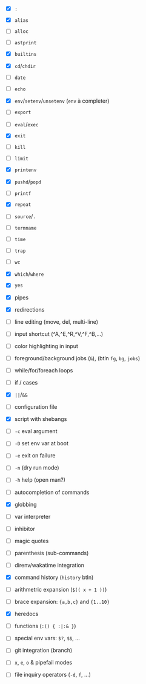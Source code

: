 - [x] `:`
- [x] `alias`
- [ ] `alloc`
- [ ] `astprint`
- [x] `builtins`
- [x] `cd`/`chdir`
- [ ] `date`
- [ ] `echo`
- [x] `env`/`setenv`/`unsetenv` (`env` à completer)
- [ ] `export`
- [ ] `eval`/`exec`
- [x] `exit`
- [ ] `kill`
- [ ] `limit`
- [x] `printenv`
- [x] `pushd`/`popd`
- [ ] `printf`
- [x] `repeat`
- [ ] `source`/`.`
- [ ] `termname`
- [ ] `time`
- [ ] `trap`
- [ ] `wc`
- [x] `which`/`where`
- [x] `yes`

- [x] pipes
- [x] redirections
- [ ] line editing (move, del, multi-line)
- [ ] input shortcut (^A,^E,^R,^V,^F,^B,...)
- [ ] color highlighting in input
- [ ] foreground/background jobs (`&`), (btln `fg`, `bg`,  `jobs`) 
- [ ] while/for/foreach loops
- [ ] if / cases
- [x] `||`/`&&`
- [ ] configuration file
- [x] script with shebangs
- [ ] `-c` eval argument
- [ ] `-D` set env var at boot
- [ ] `-e` exit on failure
- [ ] `-n` (dry run mode)
- [ ] `-h` help (open man?)
- [ ] autocompletion of commands
- [x] globbing
- [ ] var interpreter
- [ ] inhibitor
- [ ] magic quotes
- [ ] parenthesis (sub-commands)
- [ ] direnv/wakatime integration
- [x] command history (`history` btln)
- [ ] arithmetric expansion (`$(( x + 1 ))`)
- [ ] brace expansion: `{a,b,c}` and `{1..10}`
- [x] heredocs
- [ ]  functions (`:() { :|:& }`)
- [ ] special env vars: `$?`, `$$`, ...
- [ ] git integration (branch)
- [ ] `x`, `e`, `o` & pipefail modes
- [ ] file inquiry operators (`-d`, `f`, ...)
